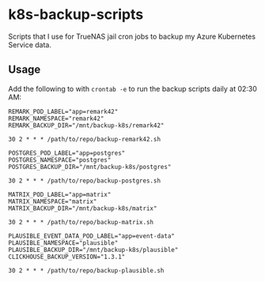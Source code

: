 # k8s-backup-scripts

Scripts that I use for TrueNAS jail cron jobs to backup my Azure Kubernetes Service data.

## Usage

Add the following to with `crontab -e` to run the backup scripts daily at 02:30 AM:

```shell
REMARK_POD_LABEL="app=remark42"
REMARK_NAMESPACE="remark42"
REMARK_BACKUP_DIR="/mnt/backup-k8s/remark42"

30 2 * * * /path/to/repo/backup-remark42.sh

POSTGRES_POD_LABEL="app=postgres"
POSTGRES_NAMESPACE="postgres"
POSTGRES_BACKUP_DIR="/mnt/backup-k8s/postgres"

30 2 * * * /path/to/repo/backup-postgres.sh

MATRIX_POD_LABEL="app=matrix"
MATRIX_NAMESPACE="matrix"
MATRIX_BACKUP_DIR="/mnt/backup-k8s/matrix"

30 2 * * * /path/to/repo/backup-matrix.sh

PLAUSIBLE_EVENT_DATA_POD_LABEL="app=event-data"
PLAUSIBLE_NAMESPACE="plausible"
PLAUSIBLE_BACKUP_DIR="/mnt/backup-k8s/plausible"
CLICKHOUSE_BACKUP_VERSION="1.3.1"

30 2 * * * /path/to/repo/backup-plausible.sh
```
